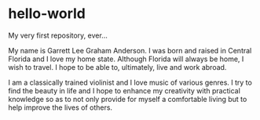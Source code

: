 hello-world
===========

My very first repository, ever...

My name is Garrett Lee Graham Anderson. I was born and raised in Central Florida and I love my home state. Although Florida will always be home, I wish to travel. I hope to be able to, ultimately, live and work abroad. 

I am a classically trained violinist and I love music of various genres. I try to find the beauty in life and I hope to enhance my creativity with practical knowledge so as to not only provide for myself a comfortable living but to help improve the lives of others.
